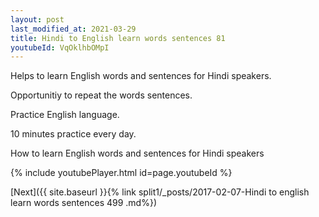 ```yaml
---
layout: post
last_modified_at: 2021-03-29
title: Hindi to English learn words sentences 81 
youtubeId: VqOklhbOMpI
---
```

 
 
Helps to learn English words and sentences for Hindi speakers.

Opportunitiy to repeat the words sentences. 

Practice English language. 
 
10 minutes practice every day. 
 
How to learn English words and sentences for Hindi speakers 
 
{% include youtubePlayer.html id=page.youtubeId %}
 
 
[Next]({{ site.baseurl }}{% link  split1/_posts/2017-02-07-Hindi to english learn words sentences 499 .md%})
 
